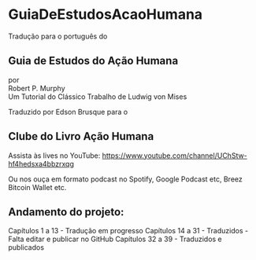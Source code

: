 # GuiaDeEstudosAcaoHumana

Tradução para o português do 

## Guia de Estudos do Ação Humana<br>
por<br>
Robert P. Murphy<br>
Um Tutorial do Clássico Trabalho de Ludwig von Mises

Traduzido por Edson Brusque para o

## Clube do Livro Ação Humana

Assista às lives no YouTube:
https://www.youtube.com/channel/UChStw-hf4hedsxa4bbzrxqg

Ou nos ouça em formato podcast no Spotify, Google Podcast etc, Breez Bitcoin Wallet etc.


## Andamento do projeto:

Capítulos 1 a 13 - Tradução em progresso
Capítulos 14 a 31 - Traduzidos - Falta editar e publicar no GitHub
Capítulos 32 a 39 - Traduzidos e publicados
